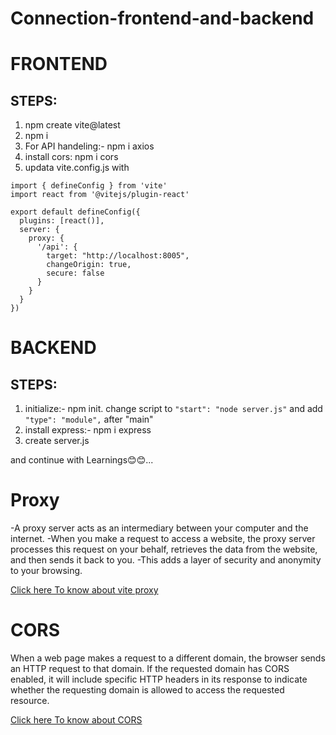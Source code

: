# Connection-frontend-and-backend

# FRONTEND
## STEPS:

1. npm create vite@latest
2. npm i
3. For API handeling:- npm i axios
4. install cors: npm i cors
5. updata vite.config.js with
```
import { defineConfig } from 'vite'
import react from '@vitejs/plugin-react'

export default defineConfig({
  plugins: [react()],
  server: {
    proxy: {
      '/api': {
        target: "http://localhost:8005",
        changeOrigin: true,
        secure: false
      }
    }
  }
})

```


# BACKEND
## STEPS:

1. initialize:- npm init. 
    change script to `"start": "node server.js"` and add `"type": "module",` after "main"
2. install express:- npm i express
3. create server.js
 

 and continue with Learnings😊😊...


# Proxy
-A proxy server acts as an intermediary between your computer and the internet. 
-When you make a request to access a website, the proxy server processes this request on your behalf, retrieves the data from the website, and then sends it back to you. 
-This adds a layer of security and anonymity to your browsing.

[Click here To know about vite proxy](https://vitejs.dev/config/server-options)

# CORS
When a web page makes a request to a different domain, the browser sends an HTTP request to that domain. If the requested domain has CORS enabled, it will include specific HTTP headers in its response to indicate whether the requesting domain is allowed to access the requested resource.

[Click here To know about CORS](https://developer.mozilla.org/en-US/docs/Web/HTTP/CORS)
